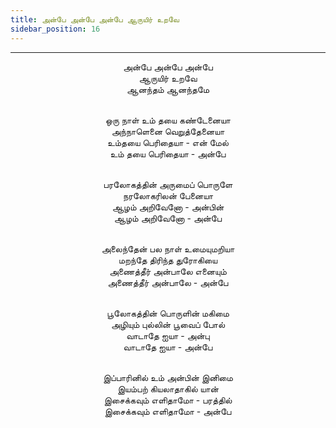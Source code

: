 ```yaml
---
title: அன்பே அன்பே அன்பே ஆருயிர் உறவே
sidebar_position: 16
---
```


---
<center>
அன்பே அன்பே அன்பே<br/>
ஆருயிர் உறவே<br/>
ஆனந்தம் ஆனந்தமே<br/><br/>

ஒரு நாள் உம் தயை கண்டேனையா<br/>
அந்நாளெனை வெறுத்தேனையா<br/>
உம்தயை பெரிதையா - என் மேல்<br/>
உம் தயை பெரிதையா                - அன்பே<br/><br/>

பரலோகத்தின் அருமைப் பொருளே<br/>
நரலோகரிலன் பேனையா<br/>
ஆழம் அறிவேனோ - அன்பின்<br/>
ஆழம் அறிவேனோ                    - அன்பே<br/><br/>

அலைந்தேன் பல நாள் உமையுமறியா<br/>
மறந்தே திரிந்த துரோகியை<br/>
அணைத்தீர் அன்பாலே எனையும்<br/>
அணைத்தீர் அன்பாலே                - அன்பே<br/><br/>

பூலோகத்தின் பொருளின் மகிமை<br/>
அழியும் புல்லின் பூவைப் போல்<br/>
வாடாதே ஐயா - அன்பு<br/>
வாடாதே ஐயா                    - அன்பே<br/><br/>

இப்பாரினில் உம் அன்பின் இனிமை<br/>
இயம்பற் கியலாதாகில் யான்<br/>
இசைக்கவும் எளிதாமோ - பரத்தில்<br/>
இசைக்கவும் எளிதாமோ                - அன்பே
</center>